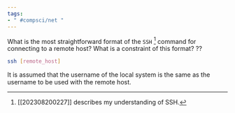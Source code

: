 ```yaml
---
tags:
- " #compsci/net "
---
```


What is the most straightforward format of the `SSH` [^1] command for connecting to a remote host? What is a constraint of this format?
??
```bash
ssh [remote_host]
```
It is assumed that the username of the local system is the same as the username to be used with the remote host.

[^1]: [[202308200227]] describes my understanding of SSH.